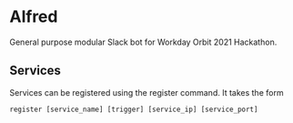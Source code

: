 # Alfred

General purpose modular Slack bot for Workday Orbit 2021 Hackathon.

## Services

Services can be registered using the register command. It takes the form
```
register [service_name] [trigger] [service_ip] [service_port]
```